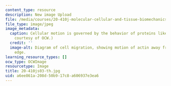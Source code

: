 ```yaml
---
content_type: resource
description: New image Upload
file: /media/courses/20-410j-molecular-cellular-and-tissue-biomechanics-be-410j-spring-2003/a6ee861a208d50b917c8a606937e3ea6_20-410js03-th.jpg
file_type: image/jpeg
image_metadata:
  caption: Cellular motion is governed by the behavior of proteins like actin. (Image
    courtesy of OCW.)
  credit: ''
  image-alt: Diagram of cell migration, showing motion of actin away from leading
    edge.
learning_resource_types: []
ocw_type: OCWImage
resourcetype: Image
title: 20-410js03-th.jpg
uid: a6ee861a-208d-50b9-17c8-a606937e3ea6
---
```


